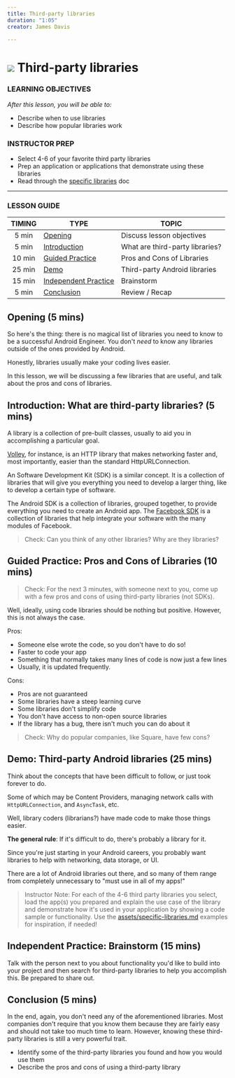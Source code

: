 ```yaml
---
title: Third-party libraries
duration: "1:05"
creator: James Davis

---
```



# ![](https://ga-dash.s3.amazonaws.com/production/assets/logo-9f88ae6c9c3871690e33280fcf557f33.png) Third-party libraries

### LEARNING OBJECTIVES
*After this lesson, you will be able to:*

- Describe when to use libraries
- Describe how popular libraries work

### INSTRUCTOR PREP
- Select 4-6 of your favorite third party libraries
- Prep an application or applications that demonstrate using these libraries
- Read through the [specific libraries](assets/specific-libraries.md) doc

---

### LESSON GUIDE

| TIMING  | TYPE  | TOPIC  |
|:-:|---|---|
| 5 min  | [Opening](#opening-5-mins)  | Discuss lesson objectives |
| 5 min  | [Introduction](#introduction-what-are-thirdparty-libraries-5-mins)  | What are third-party libraries? |
| 10 min  | [Guided Practice](#guided-practice-pros-and-cons-of-libraries-10-mins)  | Pros and Cons of Libraries |
| 25 min  | [Demo](#demo-thirdparty-android-libraries-25-mins)  | Third-party Android libraries |
| 15 min  | [Independent Practice](#independent-practice-brainstorm-15-mins)  | Brainstorm |
| 5 min  | [Conclusion](#conclusion-5-mins)  | Review / Recap |

## Opening (5 mins)

So here's the thing: there is no magical list of libraries you need to know to be a successful Android Engineer. You don't _need_ to know any libraries outside of the ones provided by Android.

Honestly, libraries usually make your coding lives easier.

In this lesson, we will be discussing a few libraries that are useful, and talk about the pros and cons of libraries.

## Introduction: What are third-party libraries? (5 mins)

A library is a collection of pre-built classes, usually to aid you in accomplishing a particular goal.

[Volley](http://developer.android.com/training/volley/index.html), for instance, is an HTTP library that makes networking faster and, most importantly, easier than the standard HttpURLConnection.

An Software Development Kit (SDK) is a similar concept. It is a collection of libraries that will give you everything you need to develop a larger thing, like to develop a certain type of software.

The Android SDK is a collection of libraries, grouped together, to provide everything you need to create an Android app. The [Facebook SDK](https://developers.facebook.com/docs/android) is a collection of libraries that help integrate your software with the many modules of Facebook.

> Check: Can you think of any other libraries? Why are they libraries?

## Guided Practice: Pros and Cons of Libraries (10 mins)

> Check: For the next 3 minutes, with someone next to you, come up with a few pros and cons of using third-party libraries (not SDKs).

Well, ideally, using code libraries should be nothing but positive. However, this is not always the case.

Pros:

* Someone else wrote the code, so you don't have to do so!
* Faster to code your app
* Something that normally takes many lines of code is now just a few lines
* Usually, it is updated frequently.

Cons:

* Pros are not guaranteed
* Some libraries have a steep learning curve
* Some libraries don't simplify code
* You don't have access to non-open source libraries
* If the library has a bug, there isn't much you can do about it

> Check: Why do popular companies, like Square, have few cons?

## Demo: Third-party Android libraries (25 mins)

Think about the concepts that have been difficult to follow, or just took forever to do.

Some of which may be Content Providers, managing network calls with `HttpURLConnection`, and `AsyncTask`, etc.

Well, library coders (librarians?) have made code to make those things easier.

**The general rule**: If it's difficult to do, there's probably a library for it.

Since you're just starting in your Android careers, you probably want libraries to help with networking, data storage, or UI.

There are a lot of Android libraries out there, and so many of them range from completely unnecessary to "must use in all of my apps!"

> Instructor Note: For each of the 4-6 third party libraries you select, load the app(s) you prepared and explain the use case of the library and demonstrate how it's used in your application by showing a code sample or functionality.  Use the [assets/specific-libraries.md](assets/specific-libraries.md) examples for inspiration, if needed!

## Independent Practice: Brainstorm (15 mins)

Talk with the person next to you about functionality you'd like to build into your project and then search for third-party libraries to help you accomplish this.  Be prepared to share out.

## Conclusion (5 mins)

In the end, again, you don't need any of the aforementioned libraries. Most companies don't require that you know them because they are fairly easy and should not take too much time to learn. However, knowing these third-party libraries is still a very powerful trait.

- Identify some of the third-party libraries you found and how you would use them
- Describe the pros and cons of using a third-party library
